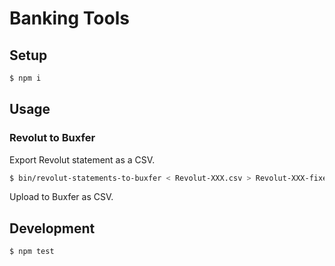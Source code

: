 # Banking Tools

## Setup

```bash
$ npm i
```

## Usage

### Revolut to Buxfer

Export Revolut statement as a CSV.

```bash
$ bin/revolut-statements-to-buxfer < Revolut-XXX.csv > Revolut-XXX-fixed.csv
```

Upload to Buxfer as CSV.

## Development

```bash
$ npm test
```